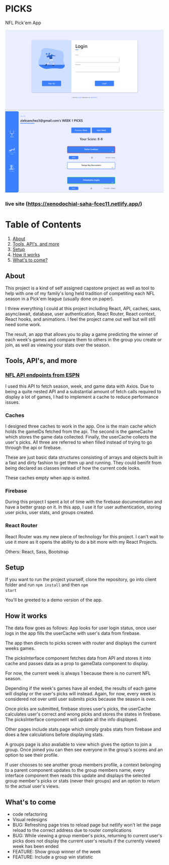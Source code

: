 
# PICKS
NFL Pick'em App

![Login Screen](/client/src/Assets/Images/picksPreview.png)
![App Screen](/client/src/Assets/Images/picksPreview2.png)

### live site (https://xenodochial-saha-fcec11.netlify.app/)

# Table of Contents
1. [About](#whatitdoes)
2. [Tools, API's, and more](#tools)
3. [Setup](#setup)
4. [How it works](#howit)
5. [What's to come?](#whattocome)

## About <a name="whatitdoes"></a>
This project is a kind of self assigned capstone project as well as tool to help with one of my family's long held tradition of competiting each NFL season in a Pick'em league (usually done on paper). 

I threw everything I could at this project including React, API, caches, sass, async/await, database, user authentication, React Router, React context, React hooks, and animations. I feel the project came out well but will still need some work.

The result, an app that allows you to play a game predicting the winner of each week's games and compare them to others in the group you create or join, as well as viewing your stats over the season.

## Tools, API's, and more <a name="tools"></a>

### [NFL API endpoints from ESPN](https://gist.github.com/nntrn/ee26cb2a0716de0947a0a4e9a157bc1c#v2sportsfootballleaguesnflseasonsyeartypesseasontypeweeksweeknum)
I used this API to fetch season, week, and game data with Axios. Due to being a quite nested API and a substantial amount of fetch calls required to display a lot of games, I had to implement a cache to reduce performance issues.

### Caches
I designed three caches to work in the app. One is the main cache which holds the gameIDs fetched from the api. The second is the gameCache which stores the game data collected. Finally, the userCache collects the user's picks. All three are referred to when filled instead of trying to go through the api or firebase.

These are just basic data structures consisting of arrays and objects built in a fast and dirty fashion to get them up and running. They could benifit from being declared as classes instead of how the current code looks. 

These caches empty when app is exited.

### Firebase
During this project I spent a lot of time with the firebase documentation and have a better grasp on it. In this app, I use it for user authentication, storing user picks, user stats, and groups created.


### React Router
React Router was my new piece of technology for this project. I can't wait to use it more as it opens the ability to do a bit more with my React Projects.

Others: React, Sass, Bootstrap

## Setup <a name="setup"></a>
If you want to run the project yourself, clone the repository, go into client folder and run 
<code>npm install</code> and then <code>npm start</code>

You'll be greeted to a demo version of the app. 

## How it works <a name="howit"></a>

The data flow goes as follows: 
App looks for user login status, once user logs in the app fills the userCache with user's data from firebase.

The app then directs to picks screen with router and displays the current weeks games.

The picksInterface component fetches data from API and stores it into cache and passes data as a prop to gameData component to display.

For now, the current week is always 1 because there is no current NFL season.

Depending if the week's games have all ended, the results of each game will display or the user's picks will instead. Again, for now, every week is considered not over until user submits picks because the season is over.

Once picks are submitted, firebase stores user's picks, the userCache calculates user's correct and wrong picks and stores the states in firebase. The picksInterface component will update all the info displayed.

Other pages include stats page which simply grabs stats from firebase and does a few calculations before displaying stats.

A groups page is also avaliable to view which gives the option to join a group. Once joined you can then see everyone in the group's scores and an option to see their profile.

If user chooses to see another group members profile, a context belonging to a parent component updates to the group members name, every interface component then reads this update and displays the selected group member's picks or stats (never their groups) and an option to return to the actual user's views.


## What's to come <a name="whattocome"></a>
- code refactoring
- Visual redesigns
- BUG: Refreshing page tries to reload page but netlify won't let the page reload to the correct address due to router complications
- BUG: While viewing a group member's picks, returning to current user's picks does not display the current user's results if the currently viewed week has been ended
- FEATURE: Show group winner of the week
- FEATURE: Include a group win statistic
